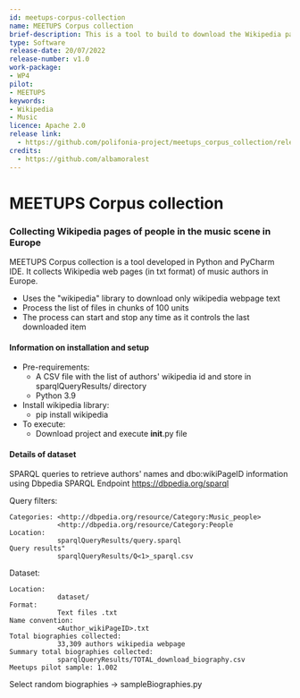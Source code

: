 ```yaml
---
id: meetups-corpus-collection
name: MEETUPS Corpus collection
brief-description: This is a tool to build to download the Wikipedia pages of people in the music scene in Europe
type: Software
release-date: 20/07/2022
release-number: v1.0
work-package:
- WP4
pilot:
- MEETUPS
keywords:
- Wikipedia
- Music
licence: Apache 2.0
release link:
  - https://github.com/polifonia-project/meetups_corpus_collection/releases/tag/v1.0
credits:
  - https://github.com/albamoralest
---
```


# MEETUPS Corpus collection
### Collecting Wikipedia pages of people in the music scene in Europe


MEETUPS Corpus collection is a tool developed in Python and PyCharm IDE. It collects Wikipedia web pages (in txt format) of music authors in Europe.

- Uses the "wikipedia" library to download only wikipedia webpage text
- Process the list of files in chunks of 100 units
- The process can start and stop any time as it controls the last downloaded item


#### Information on installation and setup

- Pre-requirements:
  - A CSV file with the list of authors' wikipedia id and store in sparqlQueryResults/ directory
  - Python 3.9
- Install wikipedia library:
  - pip install wikipedia
- To execute:
  - Download project and execute __init__.py file

#### Details of dataset

SPARQL queries to retrieve authors' names and dbo:wikiPageID information using Dbpedia SPARQL Endpoint https://dbpedia.org/sparql

Query filters:
  
    Categories: <http://dbpedia.org/resource/Category:Music_people>
                <http://dbpedia.org/resource/Category:People
    Location:
                sparqlQueryResults/query.sparql
    Query results"
                sparqlQueryResults/Q<1>_sparql.csv

Dataset:
    
    Location:
                dataset/
    Format:
                Text files .txt
    Name convention:
                <Author_wikiPageID>.txt
    Total biographies collected: 
                33,309 authors wikipedia webpage
    Summary total biographies collected: 
                sparqlQueryResults/TOTAL_download_biography.csv
    Meetups pilot sample: 1.002

Select random biographies -> sampleBiographies.py

